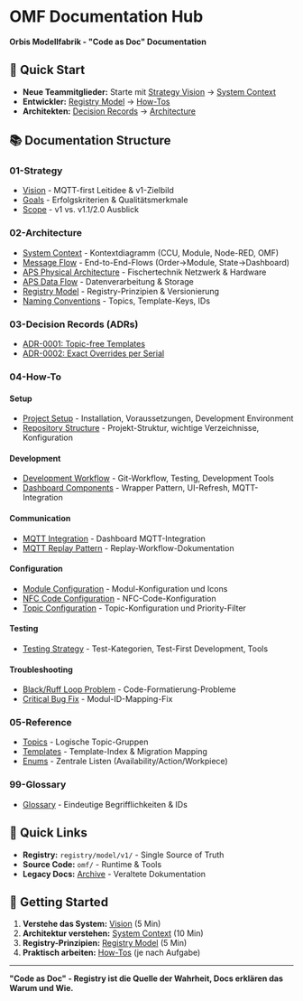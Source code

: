 # OMF Documentation Hub

**Orbis Modellfabrik - "Code as Doc" Documentation**

## 🎯 Quick Start

- **Neue Teammitglieder:** Starte mit [Strategy Vision](01-strategy/vision.md) → [System Context](02-architecture/system-context.md)
- **Entwickler:** [Registry Model](02-architecture/registry-model.md) → [How-Tos](04-howto/)
- **Architekten:** [Decision Records](03-decision-records/) → [Architecture](02-architecture/)

## 📚 Documentation Structure

### 01-Strategy
- [Vision](01-strategy/vision.md) - MQTT-first Leitidee & v1-Zielbild
- [Goals](01-strategy/goals.md) - Erfolgskriterien & Qualitätsmerkmale
- [Scope](01-strategy/scope.md) - v1 vs. v1.1/2.0 Ausblick

### 02-Architecture
- [System Context](02-architecture/system-context.md) - Kontextdiagramm (CCU, Module, Node-RED, OMF)
- [Message Flow](02-architecture/message-flow.md) - End-to-End-Flows (Order→Module, State→Dashboard)
- [APS Physical Architecture](02-architecture/aps-physical-architecture.md) - Fischertechnik Netzwerk & Hardware
- [APS Data Flow](02-architecture/aps-data-flow.md) - Datenverarbeitung & Storage
- [Registry Model](02-architecture/registry-model.md) - Registry-Prinzipien & Versionierung
- [Naming Conventions](02-architecture/naming-conventions.md) - Topics, Template-Keys, IDs

### 03-Decision Records (ADRs)
- [ADR-0001: Topic-free Templates](03-decision-records/ADR-0001-registry-topic-free-templates.md)
- [ADR-0002: Exact Overrides per Serial](03-decision-records/ADR-0002-exact-overrides-per-serial.md)

### 04-How-To

#### Setup
- [Project Setup](04-howto/setup/project-setup.md) - Installation, Voraussetzungen, Development Environment
- [Repository Structure](04-howto/setup/repository-structure.md) - Projekt-Struktur, wichtige Verzeichnisse, Konfiguration

#### Development
- [Development Workflow](04-howto/development/workflow.md) - Git-Workflow, Testing, Development Tools
- [Dashboard Components](04-howto/development/dashboard-components.md) - Wrapper Pattern, UI-Refresh, MQTT-Integration

#### Communication
- [MQTT Integration](04-howto/communication/mqtt/dashboard-mqtt-integration.md) - Dashboard MQTT-Integration
- [MQTT Replay Pattern](04-howto/communication/mqtt-replay-pattern.md) - Replay-Workflow-Dokumentation

#### Configuration
- [Module Configuration](04-howto/configuration/module-configuration-guide.md) - Modul-Konfiguration und Icons
- [NFC Code Configuration](04-howto/configuration/nfc-code-configuration-guide.md) - NFC-Code-Konfiguration
- [Topic Configuration](04-howto/configuration/topic-configuration-guide.md) - Topic-Konfiguration und Priority-Filter

#### Testing
- [Testing Strategy](04-howto/testing/testing-strategy.md) - Test-Kategorien, Test-First Development, Tools

#### Troubleshooting
- [Black/Ruff Loop Problem](04-howto/troubleshooting/BLACK_RUFF_LOOP_PROBLEM.md) - Code-Formatierung-Probleme
- [Critical Bug Fix](04-howto/troubleshooting/critical-bug-fix-module-id-mapping.md) - Modul-ID-Mapping-Fix

### 05-Reference
- [Topics](05-reference/topics.md) - Logische Topic-Gruppen
- [Templates](05-reference/templates.md) - Template-Index & Migration Mapping
- [Enums](05-reference/enums.md) - Zentrale Listen (Availability/Action/Workpiece)

### 99-Glossary
- [Glossary](99-glossary.md) - Eindeutige Begrifflichkeiten & IDs

## 🔗 Quick Links

- **Registry:** `registry/model/v1/` - Single Source of Truth
- **Source Code:** `omf/` - Runtime & Tools
- **Legacy Docs:** [Archive](archive/) - Veraltete Dokumentation

## 🚀 Getting Started

1. **Verstehe das System:** [Vision](01-strategy/vision.md) (5 Min)
2. **Architektur verstehen:** [System Context](02-architecture/system-context.md) (10 Min)
3. **Registry-Prinzipien:** [Registry Model](02-architecture/registry-model.md) (5 Min)
4. **Praktisch arbeiten:** [How-Tos](04-howto/) (je nach Aufgabe)

---

**"Code as Doc" - Registry ist die Quelle der Wahrheit, Docs erklären das Warum und Wie.**